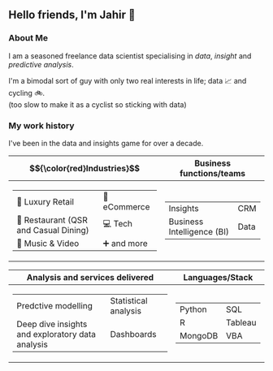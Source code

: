 ## Hello friends, I'm Jahir 👋 


### About Me<br>
I am a seasoned freelance data scientist specialising in *data*, *insight* and *predictive analysis*.<br> 

I'm a bimodal sort of guy with only two real interests in life; data 📈 and cycling 🚲.<br>
(too slow to make it as a cyclist so sticking with data)

### My work history
I've been in the data and insights game for over a decade.

|$${\color{red}Industries}$$|Business functions/teams|
|--|--|
|<table> <tr><td>🧥 Luxury Retail</td><td>🎁 eCommerce</td></tr><tr><td>🍟 Restaurant (QSR and Casual Dining)</td><td>💻 Tech</td></tr><tr><td>📀 Music & Video</td><td>➕ and more</td></tr> </table>|<table> <tr><td>Insights</td><td>CRM</td></tr><tr><td>Business Intelligence (BI)</td><td>Data</td></tr><tr></table>

|Analysis and services delivered|Languages/Stack|
|--|--|
|<table> <tr><td>Predctive modelling</td><td>Statistical analysis</td></tr><tr><td>Deep dive insights and exploratory data analysis</td><td>Dashboards</td></tr></table>|<table> <tr><td>Python</td><td>SQL</td></tr><tr><td>R</td><td>Tableau</td></tr><tr><tr><td>MongoDB</td><td>VBA</td></tr></table>

<!--
**Jamamijamjam/Jamamijamjam** is a ✨ _special_ ✨ repository because its `README.md` (this file) appears on your GitHub profile.

Here are some ideas to get you started:

- 🔭 I’m currently working on ...
- 🌱 I’m currently learning ...
- 👯 I’m looking to collaborate on ...
- 🤔 I’m looking for help with ...
- 💬 Ask me about ...
- 📫 How to reach me: ...
- 😄 Pronouns: ...
- ⚡ Fun fact: ...
-->
